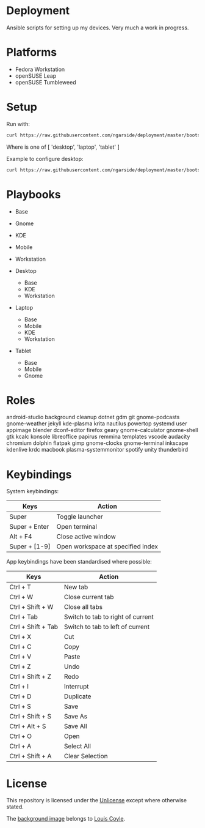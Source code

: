 # Deployment

Ansible scripts for setting up my devices. Very much a work in progress.

# Platforms

- Fedora Workstation
- openSUSE Leap
- openSUSE Tumbleweed

# Setup

Run with:

```sh
curl https://raw.githubusercontent.com/ngarside/deployment/master/bootstrappers/linux.sh | bash -s <system>
```

Where <system> is one of [ 'desktop', 'laptop', 'tablet' ]

Example to configure desktop:

```sh
curl https://raw.githubusercontent.com/ngarside/deployment/master/bootstrappers/linux.sh | bash -s desktop
```

# Playbooks

- Base
- Gnome
- KDE
- Mobile
- Workstation

- Desktop
	- Base
	- KDE
	- Workstation
- Laptop
	- Base
	- Mobile
	- KDE
	- Workstation
- Tablet
	- Base
	- Mobile
	- Gnome

# Roles

android-studio
background
cleanup
dotnet
gdm
git
gnome-podcasts
gnome-weather
jekyll
kde-plasma
krita
nautilus
powertop
systemd
user
appimage
blender
dconf-editor
firefox
geary
gnome-calculator
gnome-shell
gtk
kcalc
konsole
libreoffice
papirus
remmina
templates
vscode
audacity
chromium
dolphin
flatpak
gimp
gnome-clocks
gnome-terminal
inkscape
kdenlive
krdc
macbook
plasma-systemmonitor
spotify
unity
thunderbird

# Keybindings

System keybindings:

| Keys | Action |
|-|-|
| Super | Toggle launcher |
| Super + Enter | Open terminal |
| Alt + F4 | Close active window |
| Super + [1-9] | Open workspace at specified index |

App keybindings have been standardised where possible:

| Keys | Action |
|-|-|
| Ctrl + T | New tab |
| Ctrl + W | Close current tab |
| Ctrl + Shift + W | Close all tabs |
| Ctrl + Tab | Switch to tab to right of current |
| Ctrl + Shift + Tab | Switch to tab to left of current |
| Ctrl + X | Cut |
| Ctrl + C | Copy |
| Ctrl + V | Paste |
| Ctrl + Z | Undo |
| Ctrl + Shift + Z | Redo |
| Ctrl + I | Interrupt |
| Ctrl + D | Duplicate |
| Ctrl + S | Save |
| Ctrl + Shift + S | Save As |
| Ctrl + Alt + S | Save All |
| Ctrl + O | Open |
| Ctrl + A | Select All |
| Ctrl + Shift + A | Clear Selection |

# License

This repository is licensed under the [Unlicense](license.md) except where otherwise stated.

The [background image](sway/background.jpg) belongs to [Louis Coyle](https://dribbble.com/louiscoyle/projects/243171-Lakeside#attachment-332811).